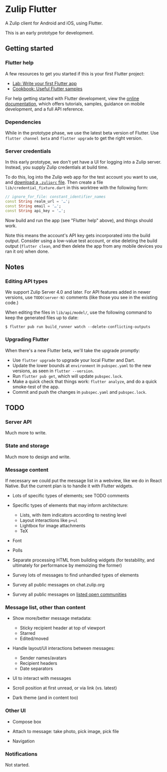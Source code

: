 # Zulip Flutter

A Zulip client for Android and iOS, using Flutter.

This is an early prototype for development.


## Getting started

### Flutter help

A few resources to get you started if this is your first Flutter project:

- [Lab: Write your first Flutter app](https://docs.flutter.dev/get-started/codelab)
- [Cookbook: Useful Flutter samples](https://docs.flutter.dev/cookbook)

For help getting started with Flutter development, view the
[online documentation](https://docs.flutter.dev/), which offers tutorials,
samples, guidance on mobile development, and a full API reference.


### Dependencies

While in the prototype phase, we use the latest beta version of Flutter.
Use `flutter channel beta` and `flutter upgrade` to get the right version.


### Server credentials

In this early prototype, we don't yet have a UI for logging into
a Zulip server.  Instead, you supply Zulip credentials at build time.

To do this, log into the Zulip web app for the test account you want
to use, and [download a `.zuliprc` file][download-zuliprc].  Then
create a file `lib/credential_fixture.dart` in this worktree with the
following form:
```dart
// ignore_for_file: constant_identifier_names
const String realm_url = '…';
const String email = '…';
const String api_key = '…';
```

Now build and run the app (see "Flutter help" above), and things
should work.

Note this means the account's API key gets incorporated into the
build output.  Consider using a low-value test account, or else
deleting the build output (`flutter clean`, and then delete the app
from any mobile devices you ran it on) when done.

[download-zuliprc]: https://zulip.com/api/api-keys


## Notes

### Editing API types

We support Zulip Server 4.0 and later.  For API features added in
newer versions, use `TODO(server-N)` comments (like those you see
in the existing code.)

When editing the files in `lib/api/model/`, use the following command
to keep the generated files up to date:
```
$ flutter pub run build_runner watch --delete-conflicting-outputs
```


### Upgrading Flutter

When there's a new Flutter beta, we'll take the upgrade promptly:
* Use `flutter upgrade` to upgrade your local Flutter and Dart.
* Update the lower bounds at `environment` in `pubspec.yaml`
  to the new versions, as seen in `flutter --version`.
* Run `flutter pub get`, which will update `pubspec.lock`.
* Make a quick check that things work: `flutter analyze`,
  and do a quick smoke-test of the app.
* Commit and push the changes in `pubspec.yaml` and `pubspec.lock`.


## TODO

### Server API

Much more to write.


### State and storage

Much more to design and write.


### Message content

If necessary we could put the message list in a webview, like we do
in React Native.  But the current plan is to handle it with Flutter
widgets.

- Lots of specific types of elements; see TODO comments

- Specific types of elements that may inform architecture:
  - Lists, with item indicators according to nesting level
  - Layout interactions like `p+ul`
  - Lightbox for image attachments
  - TeX

- Font

- Polls

- Separate processing HTML from building widgets (for testability,
  and ultimately for performance by memoizing the former)

- Survey lots of messages to find unhandled types of elements
- Survey all public messages on chat.zulip.org
- Survey all public messages on [listed open communities][]

[listed open communities]: https://zulip.com/communities/


### Message list, other than content

- Show more/better message metadata:
  - Sticky recipient header at top of viewport
  - Starred
  - Edited/moved

- Handle layout/UI interactions between messages:
  - Sender names/avatars
  - Recipient headers
  - Date separators

- UI to interact with messages

- Scroll position at first unread, or via link (vs. latest)

- Dark theme (and in content too)


### Other UI

- Compose box

- Attach to message: take photo, pick image, pick file

- Navigation


### Notifications

Not started.
